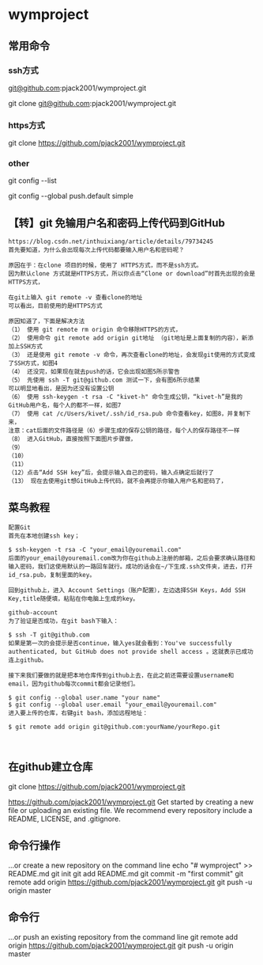 # wymproject

## 常用命令


### ssh方式
git@github.com:pjack2001/wymproject.git

git clone git@github.com:pjack2001/wymproject.git

### https方式
git clone https://github.com/pjack2001/wymproject.git

### other
git config --list

git config --global push.default simple


## 【转】git 免输用户名和密码上传代码到GitHub

```
https://blog.csdn.net/inthuixiang/article/details/79734245
首先要知道，为什么会出现每次上传代码都要输入用户名和密码呢？

原因在于：在clone 项目的时候，使用了 HTTPS方式，而不是ssh方式。 
因为默认clone 方式就是HTTPS方式，所以你点击“Clone or download”时首先出现的会是HTTPS方式， 

在git上输入 git remote -v 查看clone的地址 
可以看出，目前使用的是HTTPS方式

原因知道了，下面是解决方法 
（1） 使用 git remote rm origin 命令移除HTTPS的方式，
（2） 使用命令 git remote add origin git地址 （git地址是上面复制的内容），新添加上SSH方式
（3） 还是使用 git remote -v 命令，再次查看clone的地址，会发现git使用的方式变成了SSH方式，如图4 
（4） 还没完，如果现在就去push的话，它会出现如图5所示警告 
（5） 先使用 ssh -T git@github.com 测试一下，会有图6所示结果 
可以明显地看出，是因为还没有设置公钥
（6） 使用 ssh-keygen -t rsa -C "kivet-h" 命令生成公钥，“kivet-h”是我的GitHub用户名，每个人的都不一样，如图7 
（7） 使用 cat /c/Users/kivet/.ssh/id_rsa.pub 命令查看key，如图8，并复制下来， 
注意：cat后面的文件路径是（6）步骤生成的保存公钥的路径，每个人的保存路径不一样 
（8） 进入GitHub，直接按照下面图片步骤做， 
（9） 
（10） 
（11） 
（12）点击“Add SSH key”后，会提示输入自己的密码，输入点确定后就行了 
（13） 现在去使用git想GitHub上传代码，就不会再提示你输入用户名和密码了， 

```

## 菜鸟教程
```
配置Git
首先在本地创建ssh key；

$ ssh-keygen -t rsa -C "your_email@youremail.com"
后面的your_email@youremail.com改为你在github上注册的邮箱，之后会要求确认路径和输入密码，我们这使用默认的一路回车就行。成功的话会在~/下生成.ssh文件夹，进去，打开id_rsa.pub，复制里面的key。

回到github上，进入 Account Settings（账户配置），左边选择SSH Keys，Add SSH Key,title随便填，粘贴在你电脑上生成的key。

github-account
为了验证是否成功，在git bash下输入：

$ ssh -T git@github.com
如果是第一次的会提示是否continue，输入yes就会看到：You've successfully authenticated, but GitHub does not provide shell access 。这就表示已成功连上github。

接下来我们要做的就是把本地仓库传到github上去，在此之前还需要设置username和email，因为github每次commit都会记录他们。

$ git config --global user.name "your name"
$ git config --global user.email "your_email@youremail.com"
进入要上传的仓库，右键git bash，添加远程地址：

$ git remote add origin git@github.com:yourName/yourRepo.git



```
## 在github建立仓库
git clone https://github.com/pjack2001/wymproject.git


https://github.com/pjack2001/wymproject.git
Get started by creating a new file or uploading an existing file. We recommend every repository include a README, LICENSE, and .gitignore.

## 命令行操作
…or create a new repository on the command line
echo "# wymproject" >> README.md
git init
git add README.md
git commit -m "first commit"
git remote add origin https://github.com/pjack2001/wymproject.git
git push -u origin master

## 命令行
…or push an existing repository from the command line
git remote add origin https://github.com/pjack2001/wymproject.git
git push -u origin master
